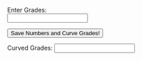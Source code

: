 

<label for="Grades">Enter Grades:</label><br>
<input type="text" id="ungrades" name="grades"><br>

<body>
<button onclick = "SaveCurveGrades()" >Save Numbers and Curve Grades!</button>
</body>

<label for="displayValue">Curved Grades: </label><input type="textbox" name="display">

<script>
function SaveCurveGrades() {
    const gradeslist = new Array();
    var obgrades = parseInt(document.getElementsByName('grades')[0].value);
    gradeslist.push(obgrades);
    const [ ...grades ] = gradeslist[0];
    grades.forEach((grade, index) => {
        const curve = 10 * Math.sqrt(grade);
    })
    document.getElementsByName('display')[0].value = curve
}
 </script>

















